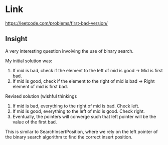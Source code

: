 # Link

https://leetcode.com/problems/first-bad-version/

## Insight

A very interesting question involving the use of binary search. 

My initial solution was:
1. If mid is bad, check if the element to the left of mid is good -> Mid is first bad.
2. If mid is good, check if the element to the right of mid is bad -> Right element of mid is first bad.

Revised solution (wishful thinking):
1. If mid is bad, everything to the right of mid is bad. Check left.
2. If mid is good, everything to the left of mid is good. Check right. 
3. Eventually, the pointers will converge such that left pointer will be the value of the first bad.

This is similar to SearchInsertPosition, where we rely on the left pointer of the binary
search algorithm to find the correct insert position. 